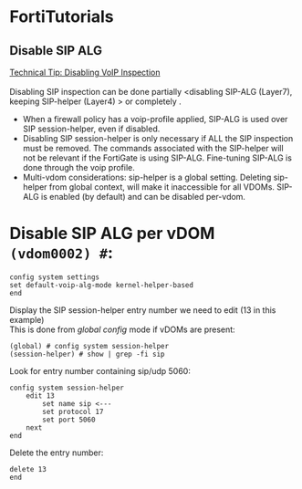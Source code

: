 # FortiTutorials
## Disable SIP ALG
[Technical Tip: Disabling VoIP Inspection](https://community.fortinet.com/t5/FortiGate/Technical-Tip-Disabling-VoIP-Inspection/ta-p/194131)<br><br>
Disabling SIP inspection can be done partially <disabling SIP-ALG (Layer7), keeping SIP-helper (Layer4) > or completely <disabling both>.
- When a firewall policy has a voip-profile applied, SIP-ALG is used over SIP session-helper, even if disabled.
- Disabling SIP session-helper is only necessary if ALL the SIP inspection must be removed.
The commands associated with the SIP-helper will not be relevant if the FortiGate is using SIP-ALG. Fine-tuning SIP-ALG is done through the voip profile.
- Multi-vdom considerations: sip-helper is a global setting. Deleting sip-helper from global context, will make it inaccessible for all VDOMs. SIP-ALG is enabled (by default) and can be disabled per-vdom.
# Disable SIP ALG per vDOM `(vdom0002) #`:
```
config system settings
set default-voip-alg-mode kernel-helper-based
end
``` 
Display the SIP session-helper entry number we need to edit (13 in this example)<br>
This is done from _global config_ mode if vDOMs are present:
```
(global) # config system session-helper
(session-helper) # show | grep -fi sip
```
Look for entry number containing sip/udp 5060:
```
config system session-helper
    edit 13
        set name sip <---
        set protocol 17
        set port 5060
    next
end
```
Delete the entry number:
```
delete 13
end
```
